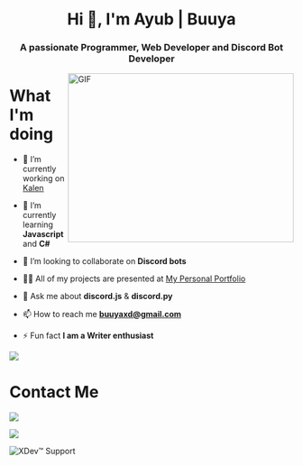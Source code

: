 <h1 align="center">Hi 👋, I'm Ayub | Buuya</h1>
<h3 align="center">A passionate Programmer, Web Developer and Discord Bot Developer</h3>

<img align="right" alt="GIF" src="https://github.com/BuuyaXD/BuuyaXD/blob/main/heckerr.gif" width="400" height="300" />

# What I'm doing

- 🔭 I’m currently working on [Kalen](@xdev-support)

- 🌱 I’m currently learning **Javascript** and **C#**

- 👯 I’m looking to collaborate on **Discord bots**

- 👨‍💻 All of my projects are presented at [My Personal Portfolio](https://buuya.github.io)

- 💬 Ask me about **discord.js** & **discord.py**

- 📫 How to reach me **buuyaxd@gmail.com**

- ⚡ Fun fact **I am a Writer enthusiast**
	
<a href="https://buuya.github.io"><img src="https://forthebadge.com/images/badges/ctrl-c-ctrl-v.svg"/>
</a>

# Contact Me
![](https://dcbadge.vercel.app/api/shield/700173927871152131)

<img src="https://img.shields.io/twitter/follow/DaRealBuuya?logo=twitter&style=for-the-badge"/>
	
![XDev™️ Support](https://discordapp.com/api/guilds/966658758690373722/widget.png?style=banner2)	
	
